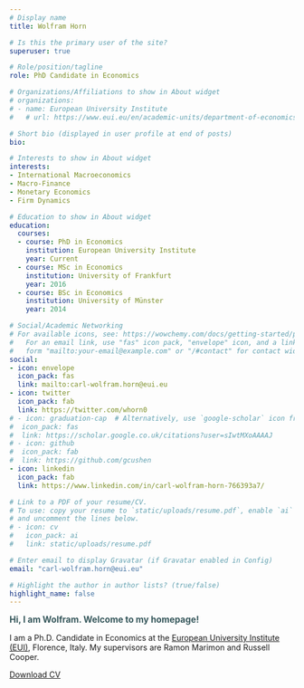 ```yaml
---
# Display name
title: Wolfram Horn

# Is this the primary user of the site?
superuser: true

# Role/position/tagline
role: PhD Candidate in Economics

# Organizations/Affiliations to show in About widget
# organizations:
# - name: European University Institute
#   # url: https://www.eui.eu/en/academic-units/department-of-economics

# Short bio (displayed in user profile at end of posts)
bio: 

# Interests to show in About widget
interests:
- International Macroeconomics
- Macro-Finance
- Monetary Economics
- Firm Dynamics

# Education to show in About widget
education:
  courses:
  - course: PhD in Economics
    institution: European University Institute
    year: Current
  - course: MSc in Economics
    institution: University of Frankfurt
    year: 2016
  - course: BSc in Economics
    institution: University of Münster
    year: 2014

# Social/Academic Networking
# For available icons, see: https://wowchemy.com/docs/getting-started/page-builder/#icons
#   For an email link, use "fas" icon pack, "envelope" icon, and a link in the
#   form "mailto:your-email@example.com" or "/#contact" for contact widget.
social:
- icon: envelope
  icon_pack: fas
  link: mailto:carl-wolfram.horn@eui.eu
- icon: twitter
  icon_pack: fab
  link: https://twitter.com/whorn0
# - icon: graduation-cap  # Alternatively, use `google-scholar` icon from `ai` icon pack
#  icon_pack: fas
#  link: https://scholar.google.co.uk/citations?user=sIwtMXoAAAAJ
# - icon: github
#  icon_pack: fab
#  link: https://github.com/gcushen
- icon: linkedin
  icon_pack: fab
  link: https://www.linkedin.com/in/carl-wolfram-horn-766393a7/

# Link to a PDF of your resume/CV.
# To use: copy your resume to `static/uploads/resume.pdf`, enable `ai` icons in `params.toml`, 
# and uncomment the lines below.
# - icon: cv
#   icon_pack: ai
#   link: static/uploads/resume.pdf

# Enter email to display Gravatar (if Gravatar enabled in Config)
email: "carl-wolfram.horn@eui.eu"

# Highlight the author in author lists? (true/false)
highlight_name: false
---
```


<span style="color:#37585c;font-size:1.1em">**Hi, I am Wolfram. Welcome to my homepage!**</span>
<p>I am a Ph.D. Candidate in Economics at the <a target="_blank" href="https://www.eui.eu/en/academic-units/department-of-economics">European University Institute (EUI)</a>, Florence, Italy. My supervisors are Ramon Marimon and Russell Cooper.</p>
<a class="bg-rollover paper-button download-button" 
   href="/media/CV_WolframHorn.pdf", 
   download="CV_WolframHorn.pdf">
  <span style="mso-text-raise: 10pt;">
    <i class="fa fa-download" aria-hidden="true"></i> Download CV
  </span>
</a>

<!---
<img src="./images/florence_color.png" alt="" style="height: 450px; width:674,46px;">
-->